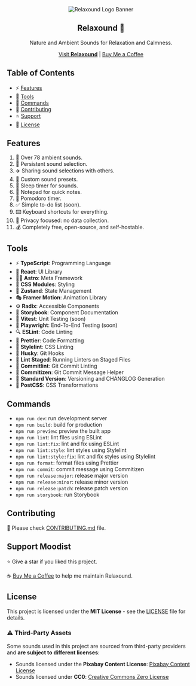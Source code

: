 <div align="center">
  <img src="/assets/banner.svg" alt="Relaxound Logo Banner" />
  <h2>Relaxound 🌲</h2>
  <p>Nature and Ambient Sounds for Relaxation and Calmness.</p>
  <a href="https://relaxound.space/">Visit <strong>Relaxound</strong></a> | <a href="https://buymeacoffee.com/jenray">Buy Me a Coffee</a>
</div>

## Table of Contents

- ⚡ [Features](#features)
- 🧰 [Tools](#tools)
- 🔮 [Commands](#commands)
- 🚧 [Contributing](#contributing)
- ⭐ [Support](#support-moodist)
- 📜 [License](#license)

## Features

1. 🎵 Over 78 ambient sounds.
1. 📝 Persistent sound selection.
1. ✈️ Sharing sound selections with others.
1. 🧰 Custom sound presets.
1. 🌙 Sleep timer for sounds.
1. 📓 Notepad for quick notes.
1. 🍅 Pomodoro timer.
1. ✅ Simple to-do list (soon).
1. ⌨️ Keyboard shortcuts for everything.
1. 🥷 Privacy focused: no data collection.
1. 💰 Completely free, open-source, and self-hostable.

## Tools

- ⚡ **TypeScript**: Programming Language
- 🔨 **React**: UI Library
- 🧑‍🚀 **Astro**: Meta Framework
- 🎨 **CSS Modules**: Styling
- 🐻 **Zustand**: State Management
- 🎭 **Framer Motion**: Animation Library
- ⚙️ **Radix**: Accessible Components
- 📕 **Storybook**: Component Documentation
- 🧪 **Vitest**: Unit Testing (soon)
- 🔭 **Playwright**: End-To-End Testing (soon)
- 🔍 **ESLint**: Code Linting
- 🧹 **Prettier**: Code Formatting
- 🧼 **Stylelint**: CSS Linting
- 🐶 **Husky**: Git Hooks
- 📝 **Lint Staged**: Running Linters on Staged Files
- 🧽 **Commitlint**: Git Commit Linting
- 🧭 **Commitizen**: Git Commit Message Helper
- 📓 **Standard Version**: Versioning and CHANGLOG Generation
- 🧰 **PostCSS**: CSS Transformations

## Commands

- `npm run dev`: run development server
- `npm run build`: build for production
- `npm run preview`: preview the built app
- `npm run lint`: lint files using ESLint
- `npm run lint:fix`: lint and fix using ESLint
- `npm run lint:style`: lint styles using Stylelint
- `npm run lint:style:fix`: lint and fix styles using Stylelint
- `npm run format`: format files using Prettier
- `npm run commit`: commit message using Commitizen
- `npm run release:major`: release major version
- `npm run release:minor`: release minor version
- `npm run release:patch`: release patch version
- `npm run storybook`: run Storybook

## Contributing

🚧 Please check [CONTRIBUTING.md](CONTRIBUTING.md) file.

## Support Moodist

⭐ Give a star if you liked this project.

☕ [Buy Me a Coffee](https://buymeacoffee.com/jenray) to help me maintain Relaxound.

## License

This project is licensed under the **MIT License** - see the [LICENSE](LICENSE) file for details.

### ⚠️ Third-Party Assets

Some sounds used in this project are sourced from third-party providers and **are subject to different licenses**:

- Sounds licensed under the **Pixabay Content License**: [Pixabay Content License](https://pixabay.com/service/license-summary/)
- Sounds licensed under **CC0**: [Creative Commons Zero License](https://creativecommons.org/publicdomain/zero/1.0/)
